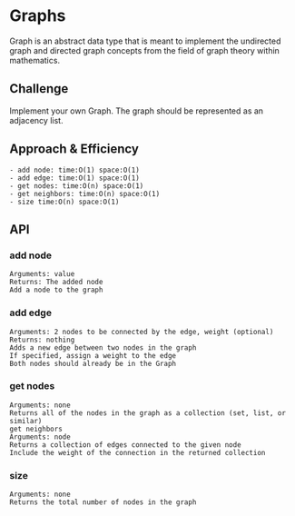 # Graphs
<!-- Short summary or background information -->

Graph is an abstract data type that is meant to implement the undirected graph and directed graph concepts from the field of graph theory within mathematics.

## Challenge
<!-- Description of the challenge -->
Implement your own Graph. The graph should be represented as an adjacency list.

## Approach & Efficiency
<!-- What approach did you take? Why? What is the Big O space/time for this approach? -->
    - add node: time:O(1) space:O(1)
    - add edge: time:O(1) space:O(1)
    - get nodes: time:O(n) space:O(1)
    - get neighbors: time:O(n) space:O(1)
    - size time:O(n) space:O(1)

## API
<!-- Description of each method publicly available in your Graph -->
### add node

    Arguments: value
    Returns: The added node
    Add a node to the graph

### add edge

    Arguments: 2 nodes to be connected by the edge, weight (optional)
    Returns: nothing
    Adds a new edge between two nodes in the graph
    If specified, assign a weight to the edge
    Both nodes should already be in the Graph

### get nodes

    Arguments: none
    Returns all of the nodes in the graph as a collection (set, list, or similar)
    get neighbors
    Arguments: node
    Returns a collection of edges connected to the given node
    Include the weight of the connection in the returned collection

### size

    Arguments: none
    Returns the total number of nodes in the graph
